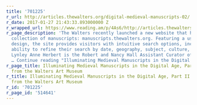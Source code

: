 ```yaml
---
title: '701225'
r_url: http://articles.thewalters.org/digital-medieval-manuscripts-02/
r_date: 2017-01-27 21:43:33.893000000 Z
r_wrapped_url: https://www.reading.am/p/4As6/http://articles.thewalters.org/digital-medieval-manuscripts-02/
r_page_description: 'The Walters recently launched a new website that houses its digital
  collection of manuscripts: manuscripts.thewalters.org. Featuring a user-friendly
  design, the site provides visitors with intuitive search options, including the
  ability to refine their search by date, geography, subject, culture, and more. 
  Lynley Anne Herbert is the Robert and Nancy Hall Assistant Curator of Rare Books
  … Continue reading "Illuminating Medieval Manuscripts in the Digital Age, Part II"'
r_page_title: Illuminating Medieval Manuscripts in the Digital Age, Part II - Articles
  from the Walters Art Museum
r_title: Illuminating Medieval Manuscripts in the Digital Age, Part II - Articles
  from the Walters Art Museum
r_id: '701225'
r_page_id: '514641'
---
```


